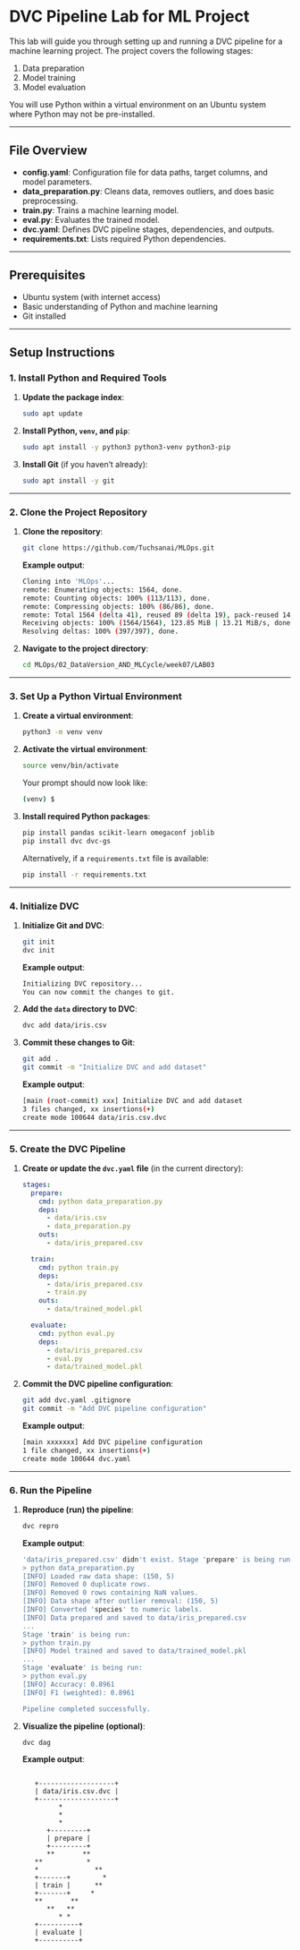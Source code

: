 

# DVC Pipeline Lab for ML Project

This lab will guide you through setting up and running a DVC pipeline for a machine learning project. The project covers the following stages:

1. Data preparation  
2. Model training  
3. Model evaluation  

You will use Python within a virtual environment on an Ubuntu system where Python may not be pre-installed.

---

## File Overview

- **config.yaml**: Configuration file for data paths, target columns, and model parameters.  
- **data_preparation.py**: Cleans data, removes outliers, and does basic preprocessing.  
- **train.py**: Trains a machine learning model.  
- **eval.py**: Evaluates the trained model.  
- **dvc.yaml**: Defines DVC pipeline stages, dependencies, and outputs.  
- **requirements.txt**: Lists required Python dependencies.  

---

## Prerequisites

- Ubuntu system (with internet access)  
- Basic understanding of Python and machine learning  
- Git installed  

---

## Setup Instructions

### 1. Install Python and Required Tools

1. **Update the package index**:
   ```bash
   sudo apt update
   ```

2. **Install Python, `venv`, and `pip`**:
   ```bash
   sudo apt install -y python3 python3-venv python3-pip
   ```

3. **Install Git** (if you haven’t already):
   ```bash
   sudo apt install -y git
   ```

---

### 2. Clone the Project Repository

1. **Clone the repository**:
   ```bash
   git clone https://github.com/Tuchsanai/MLOps.git
   ```
   **Example output**:
   ```bash
   Cloning into 'MLOps'...
   remote: Enumerating objects: 1564, done.
   remote: Counting objects: 100% (113/113), done.
   remote: Compressing objects: 100% (86/86), done.
   remote: Total 1564 (delta 41), reused 89 (delta 19), pack-reused 1451 (from 2)
   Receiving objects: 100% (1564/1564), 123.85 MiB | 13.21 MiB/s, done.
   Resolving deltas: 100% (397/397), done.
   ```

2. **Navigate to the project directory**:
   ```bash
   cd MLOps/02_DataVersion_AND_MLCycle/week07/LAB03
   ```

---

### 3. Set Up a Python Virtual Environment

1. **Create a virtual environment**:
   ```bash
   python3 -m venv venv
   ```

2. **Activate the virtual environment**:
   ```bash
   source venv/bin/activate
   ```
   Your prompt should now look like:
   ```bash
   (venv) $
   ```

3. **Install required Python packages**:
   ```bash
   pip install pandas scikit-learn omegaconf joblib
   pip install dvc dvc-gs
   ```
   Alternatively, if a `requirements.txt` file is available:
   ```bash
   pip install -r requirements.txt
   ```

---

### 4. Initialize DVC

1. **Initialize Git and DVC**:
   ```bash
   git init
   dvc init
   ```
   **Example output**:
   ```bash
   Initializing DVC repository...
   You can now commit the changes to git.
   ```

2. **Add the `data` directory to DVC**:
   ```bash
   dvc add data/iris.csv
   ```
 

3. **Commit these changes to Git**:
   ```bash
   git add .
   git commit -m "Initialize DVC and add dataset"
   ```
   **Example output**:
   ```bash
   [main (root-commit) xxx] Initialize DVC and add dataset
   3 files changed, xx insertions(+)
   create mode 100644 data/iris.csv.dvc
   ```

---

### 5. Create the DVC Pipeline

1. **Create or update the `dvc.yaml` file** (in the current directory):
   ```yaml
   stages:
     prepare:
       cmd: python data_preparation.py
       deps:
         - data/iris.csv
         - data_preparation.py
       outs:
         - data/iris_prepared.csv

     train:
       cmd: python train.py
       deps:
         - data/iris_prepared.csv
         - train.py
       outs:
         - data/trained_model.pkl

     evaluate:
       cmd: python eval.py
       deps:
         - data/iris_prepared.csv
         - eval.py
         - data/trained_model.pkl
   ```

2. **Commit the DVC pipeline configuration**:
   ```bash
   git add dvc.yaml .gitignore
   git commit -m "Add DVC pipeline configuration"
   ```
   **Example output**:
   ```bash
   [main xxxxxxx] Add DVC pipeline configuration
   1 file changed, xx insertions(+)
   create mode 100644 dvc.yaml
   ```

---

### 6. Run the Pipeline

1. **Reproduce (run) the pipeline**:
   ```bash
   dvc repro
   ```
   **Example output**:
   ```bash
   'data/iris_prepared.csv' didn't exist. Stage 'prepare' is being run:
   > python data_preparation.py
   [INFO] Loaded raw data shape: (150, 5)
   [INFO] Removed 0 duplicate rows.
   [INFO] Removed 0 rows containing NaN values.
   [INFO] Data shape after outlier removal: (150, 5)
   [INFO] Converted 'species' to numeric labels.
   [INFO] Data prepared and saved to data/iris_prepared.csv
   ...
   Stage 'train' is being run:
   > python train.py
   [INFO] Model trained and saved to data/trained_model.pkl
   ...
   Stage 'evaluate' is being run:
   > python eval.py
   [INFO] Accuracy: 0.8961
   [INFO] F1 (weighted): 0.8961

   Pipeline completed successfully.
   ```

2. **Visualize the pipeline (optional)**:
   ```bash
   dvc dag
   ```
   **Example output**:
   
   ```
         
      +-------------------+
      | data/iris.csv.dvc |
      +-------------------+
            *
            *
            *
         +---------+
         | prepare |
         +---------+
         **       **
      **           *
      *              **
      +-------+        *
      | train |      **
      +-------+     *
      **       **
         **   **
            * *
      +----------+
      | evaluate |
      +----------+



   ```

  



